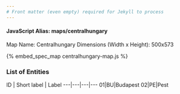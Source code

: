 ```yaml
---
# Front matter (even empty) required for Jekyll to process
---
```


#### JavaScript Alias: maps/centralhungary

Map Name: Centralhungary
Dimensions (Width x Height): 500x573



{% embed_spec_map centralhungary-map.js %}

### List of Entities

ID | Short label | Label
---|---|---|---
01|BU|Budapest
02|PE|Pest


